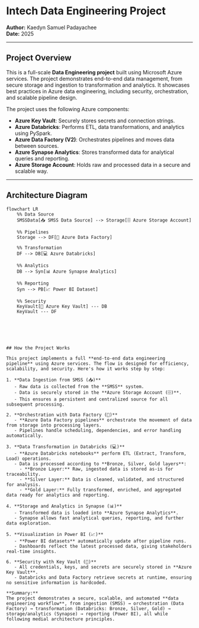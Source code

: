 # Intech Data Engineering Project

**Author:** Kaedyn Samuel Padayachee  
**Date:** 2025  

---

## Project Overview

This is a full-scale **Data Engineering project** built using Microsoft Azure services. The project demonstrates end-to-end data management, from secure storage and ingestion to transformation and analytics. It showcases best practices in Azure data engineering, including security, orchestration, and scalable pipeline design.

The project uses the following Azure components:

- **Azure Key Vault**: Securely stores secrets and connection strings.  
- **Azure Databricks**: Performs ETL, data transformations, and analytics using PySpark.  
- **Azure Data Factory (V2)**: Orchestrates pipelines and moves data between sources.  
- **Azure Synapse Analytics**: Stores transformed data for analytical queries and reporting.  
- **Azure Storage Account**: Holds raw and processed data in a secure and scalable way.  

---

## Architecture Diagram

```mermaid
flowchart LR
    %% Data Source
    SMSSData[📥 SMSS Data Source] --> Storage[🗄️ Azure Storage Account]

    %% Pipelines
    Storage --> DF[🔄 Azure Data Factory]

    %% Transformation
    DF --> DB[💻 Azure Databricks]

    %% Analytics
    DB --> Syn[📊 Azure Synapse Analytics]

    %% Reporting
    Syn --> PB[📈 Power BI Dataset]

    %% Security
    KeyVault[🔑 Azure Key Vault] --- DB
    KeyVault --- DF






## How the Project Works

This project implements a full **end-to-end data engineering pipeline** using Azure services. The flow is designed for efficiency, scalability, and security. Here's how it works step by step:

1. **Data Ingestion from SMSS (📥)**  
   - Raw data is collected from the **SMSS** system.  
   - Data is securely stored in the **Azure Storage Account (🗄️)**.  
   - This ensures a persistent and centralized source for all subsequent processing.

2. **Orchestration with Data Factory (🔄)**  
   - **Azure Data Factory pipelines** orchestrate the movement of data from storage into processing layers.  
   - Pipelines handle scheduling, dependencies, and error handling automatically.  

3. **Data Transformation in Databricks (💻)**  
   - **Azure Databricks notebooks** perform ETL (Extract, Transform, Load) operations.  
   - Data is processed according to **Bronze, Silver, Gold layers**:  
     - **Bronze Layer:** Raw, ingested data is stored as-is for traceability.  
     - **Silver Layer:** Data is cleaned, validated, and structured for analysis.  
     - **Gold Layer:** Fully transformed, enriched, and aggregated data ready for analytics and reporting.  

4. **Storage and Analytics in Synapse (📊)**  
   - Transformed data is loaded into **Azure Synapse Analytics**.  
   - Synapse allows fast analytical queries, reporting, and further data exploration.

5. **Visualization in Power BI (📈)**  
   - **Power BI datasets** automatically update after pipeline runs.  
   - Dashboards reflect the latest processed data, giving stakeholders real-time insights.  

6. **Security with Key Vault (🔑)**  
   - All credentials, keys, and secrets are securely stored in **Azure Key Vault**.  
   - Databricks and Data Factory retrieve secrets at runtime, ensuring no sensitive information is hardcoded.

**Summary:**  
The project demonstrates a secure, scalable, and automated **data engineering workflow**, from ingestion (SMSS) → orchestration (Data Factory) → transformation (Databricks: Bronze, Silver, Gold) → storage/analytics (Synapse) → reporting (Power BI), all while following medial architecture principles.

